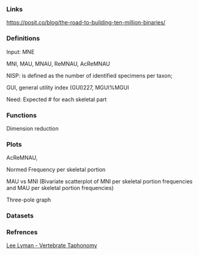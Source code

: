 ### Links 

https://posit.co/blog/the-road-to-building-ten-million-binaries/

### Definitions

Input: MNE

MNI, MAU, MNAU, ReMNAU, AcReMNAU 

NISP:  is defined as the number of identified specimens per taxon;

GUI, general utility index (GUI)227, MGUI%MGUI

Need: Expected # for each skeletal part 

### Functions

Dimension reduction



### Plots 

AcReMNAU, 

Normed Frequency per skeletal portion 

MAU vs MNI (Bivariate scatterplot of MNI per skeletal portion frequencies and MAU per skeletal portion frequencies)

Three-pole graph

###  Datasets



### Refrences

[Lee Lyman - Vertebrate Taphonomy](https://drive.google.com/file/d/1bqcm7wZVZyWiEDUVTJZMKTNiKBoGaK76/view?usp=sharing) 